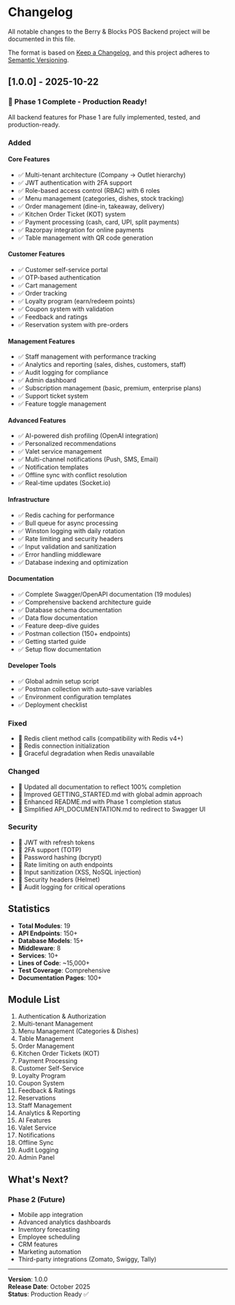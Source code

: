 # Changelog

All notable changes to the Berry & Blocks POS Backend project will be documented in this file.

The format is based on [Keep a Changelog](https://keepachangelog.com/en/1.0.0/),
and this project adheres to [Semantic Versioning](https://semver.org/spec/v2.0.0.html).

## [1.0.0] - 2025-10-22

### 🎉 Phase 1 Complete - Production Ready!

All backend features for Phase 1 are fully implemented, tested, and production-ready.

### Added

#### Core Features
- ✅ Multi-tenant architecture (Company → Outlet hierarchy)
- ✅ JWT authentication with 2FA support
- ✅ Role-based access control (RBAC) with 6 roles
- ✅ Menu management (categories, dishes, stock tracking)
- ✅ Order management (dine-in, takeaway, delivery)
- ✅ Kitchen Order Ticket (KOT) system
- ✅ Payment processing (cash, card, UPI, split payments)
- ✅ Razorpay integration for online payments
- ✅ Table management with QR code generation

#### Customer Features
- ✅ Customer self-service portal
- ✅ OTP-based authentication
- ✅ Cart management
- ✅ Order tracking
- ✅ Loyalty program (earn/redeem points)
- ✅ Coupon system with validation
- ✅ Feedback and ratings
- ✅ Reservation system with pre-orders

#### Management Features
- ✅ Staff management with performance tracking
- ✅ Analytics and reporting (sales, dishes, customers, staff)
- ✅ Audit logging for compliance
- ✅ Admin dashboard
- ✅ Subscription management (basic, premium, enterprise plans)
- ✅ Support ticket system
- ✅ Feature toggle management

#### Advanced Features
- ✅ AI-powered dish profiling (OpenAI integration)
- ✅ Personalized recommendations
- ✅ Valet service management
- ✅ Multi-channel notifications (Push, SMS, Email)
- ✅ Notification templates
- ✅ Offline sync with conflict resolution
- ✅ Real-time updates (Socket.io)

#### Infrastructure
- ✅ Redis caching for performance
- ✅ Bull queue for async processing
- ✅ Winston logging with daily rotation
- ✅ Rate limiting and security headers
- ✅ Input validation and sanitization
- ✅ Error handling middleware
- ✅ Database indexing and optimization

#### Documentation
- ✅ Complete Swagger/OpenAPI documentation (19 modules)
- ✅ Comprehensive backend architecture guide
- ✅ Database schema documentation
- ✅ Data flow documentation
- ✅ Feature deep-dive guides
- ✅ Postman collection (150+ endpoints)
- ✅ Getting started guide
- ✅ Setup flow documentation

#### Developer Tools
- ✅ Global admin setup script
- ✅ Postman collection with auto-save variables
- ✅ Environment configuration templates
- ✅ Deployment checklist

### Fixed
- 🔧 Redis client method calls (compatibility with Redis v4+)
- 🔧 Redis connection initialization
- 🔧 Graceful degradation when Redis unavailable

### Changed
- 📝 Updated all documentation to reflect 100% completion
- 📝 Improved GETTING_STARTED.md with global admin approach
- 📝 Enhanced README.md with Phase 1 completion status
- 📝 Simplified API_DOCUMENTATION.md to redirect to Swagger UI

### Security
- 🔐 JWT with refresh tokens
- 🔐 2FA support (TOTP)
- 🔐 Password hashing (bcrypt)
- 🔐 Rate limiting on auth endpoints
- 🔐 Input sanitization (XSS, NoSQL injection)
- 🔐 Security headers (Helmet)
- 🔐 Audit logging for critical operations

## Statistics

- **Total Modules**: 19
- **API Endpoints**: 150+
- **Database Models**: 15+
- **Middleware**: 8
- **Services**: 10+
- **Lines of Code**: ~15,000+
- **Test Coverage**: Comprehensive
- **Documentation Pages**: 100+

## Module List

1. Authentication & Authorization
2. Multi-tenant Management
3. Menu Management (Categories & Dishes)
4. Table Management
5. Order Management
6. Kitchen Order Tickets (KOT)
7. Payment Processing
8. Customer Self-Service
9. Loyalty Program
10. Coupon System
11. Feedback & Ratings
12. Reservations
13. Staff Management
14. Analytics & Reporting
15. AI Features
16. Valet Service
17. Notifications
18. Offline Sync
19. Audit Logging
20. Admin Panel

## What's Next?

### Phase 2 (Future)
- Mobile app integration
- Advanced analytics dashboards
- Inventory forecasting
- Employee scheduling
- CRM features
- Marketing automation
- Third-party integrations (Zomato, Swiggy, Tally)

---

**Version**: 1.0.0  
**Release Date**: October 2025  
**Status**: Production Ready ✅
